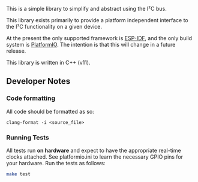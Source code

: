 This is a simple library to simplify and abstract using the I²C bus.

This library exists primarily to provide a platform independent
interface to the I²C functionality on a given device.

At the present the only supported framework is
[ESP-IDF](https://github.com/espressif/esp-idf), and the only build system
is [PlatformIO](https://platformio.org/). The intention is that this will
change in a future release.

This library is written in C++ (v11).

## Developer Notes

### Code formatting

All code should be formatted as so:

```shell
clang-format -i <source_file>
```

### Running Tests

All tests run **on hardware** and expect to have the appropriate real-time
clocks attached. See platformio.ini to learn the necessary GPIO pins for
your hardware. Run the tests as follows:

```sh
make test
```
